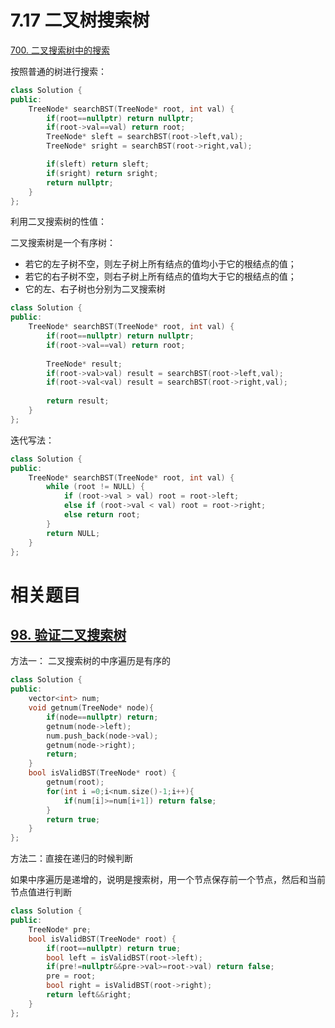 # 7.17 二叉树搜索树

[700. 二叉搜索树中的搜索](https://leetcode.cn/problems/search-in-a-binary-search-tree/)

按照普通的树进行搜索：

```cpp
class Solution {
public:
    TreeNode* searchBST(TreeNode* root, int val) {
        if(root==nullptr) return nullptr;
        if(root->val==val) return root; 
        TreeNode* sleft = searchBST(root->left,val);
        TreeNode* sright = searchBST(root->right,val);

        if(sleft) return sleft;
        if(sright) return sright;
        return nullptr;
    }
};
```

利用二叉搜索树的性值：

二叉搜索树是一个有序树：
- 若它的左子树不空，则左子树上所有结点的值均小于它的根结点的值；
- 若它的右子树不空，则右子树上所有结点的值均大于它的根结点的值；
- 它的左、右子树也分别为二叉搜索树


```cpp
class Solution {
public:
    TreeNode* searchBST(TreeNode* root, int val) {
        if(root==nullptr) return nullptr;
        if(root->val==val) return root;
  
        TreeNode* result;
        if(root->val>val) result = searchBST(root->left,val);
        if(root->val<val) result = searchBST(root->right,val);
  
        return result;
    }
};
```

迭代写法：

```cpp
class Solution {
public:
    TreeNode* searchBST(TreeNode* root, int val) {
        while (root != NULL) {
            if (root->val > val) root = root->left;
            else if (root->val < val) root = root->right;
            else return root;
        }
        return NULL;
    }
};
```

# 相关题目

## [98. 验证二叉搜索树](https://leetcode.cn/problems/validate-binary-search-tree/)

方法一： 二叉搜索树的中序遍历是有序的

```cpp
class Solution {
public:
    vector<int> num;
    void getnum(TreeNode* node){
        if(node==nullptr) return;
        getnum(node->left);
        num.push_back(node->val);
        getnum(node->right);
        return;
    }
    bool isValidBST(TreeNode* root) {
        getnum(root);
        for(int i =0;i<num.size()-1;i++){
            if(num[i]>=num[i+1]) return false;
        }
        return true;
    }
};
```

方法二：直接在递归的时候判断

如果中序遍历是递增的，说明是搜索树，用一个节点保存前一个节点，然后和当前节点值进行判断

```cpp
class Solution {
public:
    TreeNode* pre;
    bool isValidBST(TreeNode* root) {
        if(root==nullptr) return true;
        bool left = isValidBST(root->left);
        if(pre!=nullptr&&pre->val>=root->val) return false;
        pre = root;
        bool right = isValidBST(root->right);
        return left&&right;
    }
};
```


